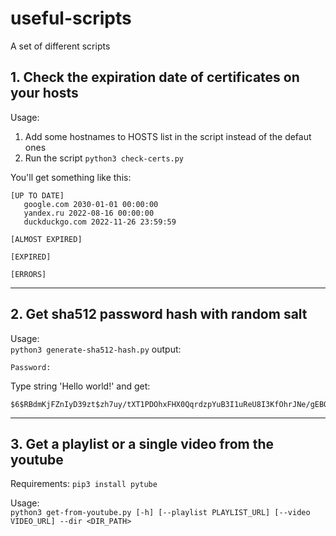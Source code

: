# useful-scripts
A set of different scripts


## 1. Check the expiration date of certificates on your hosts
Usage:
1. Add some hostnames to HOSTS list in the script instead of the defaut ones
2. Run the script
`python3 check-certs.py`

You'll get something like this:
```
[UP TO DATE]
   google.com 2030-01-01 00:00:00
   yandex.ru 2022-08-16 00:00:00
   duckduckgo.com 2022-11-26 23:59:59

[ALMOST EXPIRED]

[EXPIRED]

[ERRORS]
```
----

## 2. Get sha512 password hash with random salt
Usage:\
`python3 generate-sha512-hash.py`
output:
```
Password:
```
Type string 'Hello world!'
and get:
```
$6$RBdmKjFZnIyD39zt$zh7uy/tXT1PDOhxFHX0QqrdzpYuB3I1uReU8I3KfOhrJNe/gEBQNAmOWDZ.kG54yNxaIIbYkY6PiUIGu0Qclf/
```
----

## 3. Get a playlist or a single video from the youtube
Requirements: `pip3 install pytube`

Usage:\
`python3 get-from-youtube.py [-h] [--playlist PLAYLIST_URL] [--video VIDEO_URL] --dir <DIR_PATH>`
